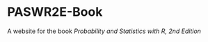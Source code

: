 PASWR2E-Book
===============

A website for the book *Probability and Statistics with R, 2nd Edition*
